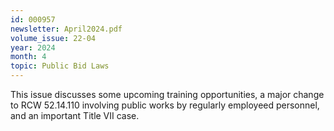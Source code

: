 ```yaml
---
id: 000957
newsletter: April2024.pdf
volume_issue: 22-04
year: 2024
month: 4
topic: Public Bid Laws
---
```


This issue discusses some upcoming training opportunities, a major change to RCW 52.14.110 involving public works by regularly employeed personnel, and an important Title VII case.